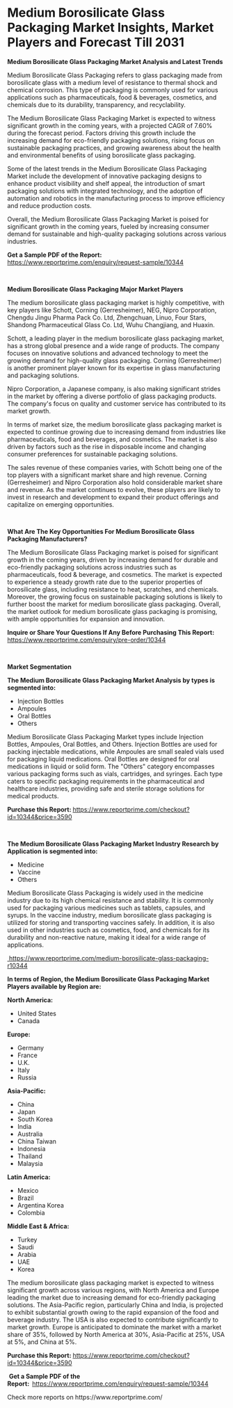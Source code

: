 <p><h1>Medium Borosilicate Glass Packaging Market Insights, Market Players and Forecast Till 2031</h1></p><p><strong>Medium Borosilicate Glass Packaging Market Analysis and Latest Trends</strong></p>
<p><p>Medium Borosilicate Glass Packaging refers to glass packaging made from borosilicate glass with a medium level of resistance to thermal shock and chemical corrosion. This type of packaging is commonly used for various applications such as pharmaceuticals, food & beverages, cosmetics, and chemicals due to its durability, transparency, and recyclability.</p><p>The Medium Borosilicate Glass Packaging Market is expected to witness significant growth in the coming years, with a projected CAGR of 7.60% during the forecast period. Factors driving this growth include the increasing demand for eco-friendly packaging solutions, rising focus on sustainable packaging practices, and growing awareness about the health and environmental benefits of using borosilicate glass packaging.</p><p>Some of the latest trends in the Medium Borosilicate Glass Packaging Market include the development of innovative packaging designs to enhance product visibility and shelf appeal, the introduction of smart packaging solutions with integrated technology, and the adoption of automation and robotics in the manufacturing process to improve efficiency and reduce production costs.</p><p>Overall, the Medium Borosilicate Glass Packaging Market is poised for significant growth in the coming years, fueled by increasing consumer demand for sustainable and high-quality packaging solutions across various industries.</p></p>
<p><strong>Get a Sample PDF of the Report:&nbsp;</strong> <a href="https://www.reportprime.com/enquiry/request-sample/10344">https://www.reportprime.com/enquiry/request-sample/10344</a></p>
<p>&nbsp;</p>
<p><strong>Medium Borosilicate Glass Packaging Major Market Players</strong></p>
<p><p>The medium borosilicate glass packaging market is highly competitive, with key players like Schott, Corning (Gerresheimer), NEG, Nipro Corporation, Chengdu Jingu Pharma Pack Co. Ltd, Zhengchuan, Linuo, Four Stars, Shandong Pharmaceutical Glass Co. Ltd, Wuhu Changjiang, and Huaxin. </p><p>Schott, a leading player in the medium borosilicate glass packaging market, has a strong global presence and a wide range of products. The company focuses on innovative solutions and advanced technology to meet the growing demand for high-quality glass packaging. Corning (Gerresheimer) is another prominent player known for its expertise in glass manufacturing and packaging solutions. </p><p>Nipro Corporation, a Japanese company, is also making significant strides in the market by offering a diverse portfolio of glass packaging products. The company's focus on quality and customer service has contributed to its market growth. </p><p>In terms of market size, the medium borosilicate glass packaging market is expected to continue growing due to increasing demand from industries like pharmaceuticals, food and beverages, and cosmetics. The market is also driven by factors such as the rise in disposable income and changing consumer preferences for sustainable packaging solutions. </p><p>The sales revenue of these companies varies, with Schott being one of the top players with a significant market share and high revenue. Corning (Gerresheimer) and Nipro Corporation also hold considerable market share and revenue. As the market continues to evolve, these players are likely to invest in research and development to expand their product offerings and capitalize on emerging opportunities.</p></p>
<p>&nbsp;</p>
<p><strong>What Are The Key Opportunities For Medium Borosilicate Glass Packaging Manufacturers?</strong></p>
<p><p>The Medium Borosilicate Glass Packaging market is poised for significant growth in the coming years, driven by increasing demand for durable and eco-friendly packaging solutions across industries such as pharmaceuticals, food & beverage, and cosmetics. The market is expected to experience a steady growth rate due to the superior properties of borosilicate glass, including resistance to heat, scratches, and chemicals. Moreover, the growing focus on sustainable packaging solutions is likely to further boost the market for medium borosilicate glass packaging. Overall, the market outlook for medium borosilicate glass packaging is promising, with ample opportunities for expansion and innovation.</p></p>
<p><strong>Inquire or Share Your Questions If Any Before Purchasing This Report:</strong> <a href="https://www.reportprime.com/enquiry/pre-order/10344">https://www.reportprime.com/enquiry/pre-order/10344</a></p>
<p>&nbsp;</p>
<p><strong>Market Segmentation</strong></p>
<p><strong>The Medium Borosilicate Glass Packaging Market Analysis by types is segmented into:</strong></p>
<p><ul><li>Injection Bottles</li><li>Ampoules</li><li>Oral Bottles</li><li>Others</li></ul></p>
<p><p>Medium Borosilicate Glass Packaging Market types include Injection Bottles, Ampoules, Oral Bottles, and Others. Injection Bottles are used for packing injectable medications, while Ampoules are small sealed vials used for packaging liquid medications. Oral Bottles are designed for oral medications in liquid or solid form. The "Others" category encompasses various packaging forms such as vials, cartridges, and syringes. Each type caters to specific packaging requirements in the pharmaceutical and healthcare industries, providing safe and sterile storage solutions for medical products.</p></p>
<p><strong>Purchase this Report:&nbsp;</strong><a href="https://www.reportprime.com/checkout?id=10344&price=3590">https://www.reportprime.com/checkout?id=10344&price=3590</a></p>
<p>&nbsp;</p>
<p><strong>The Medium Borosilicate Glass Packaging Market Industry Research by Application is segmented into:</strong></p>
<p><ul><li>Medicine</li><li>Vaccine</li><li>Others</li></ul></p>
<p><p>Medium Borosilicate Glass Packaging is widely used in the medicine industry due to its high chemical resistance and stability. It is commonly used for packaging various medicines such as tablets, capsules, and syrups. In the vaccine industry, medium borosilicate glass packaging is utilized for storing and transporting vaccines safely. In addition, it is also used in other industries such as cosmetics, food, and chemicals for its durability and non-reactive nature, making it ideal for a wide range of applications.</p></p>
<p><a href="https://www.reportprime.com/medium-borosilicate-glass-packaging-r10344">&nbsp;https://www.reportprime.com/medium-borosilicate-glass-packaging-r10344</a></p>
<p><strong>In terms of Region, the Medium Borosilicate Glass Packaging Market Players available by Region are:</strong></p>
<p>
    <p> <strong> North America: </strong>
        <ul>
            <li>United States</li>
            <li>Canada</li>
        </ul>
        </p> 
    <p> <strong> Europe: </strong>
        <ul>
            <li>Germany</li>
            <li>France</li>
            <li>U.K.</li>
            <li>Italy</li>
            <li>Russia</li>
        </ul>
        </p> 
    <p> <strong> Asia-Pacific: </strong>
        <ul>
            <li>China</li>
            <li>Japan</li>
            <li>South Korea</li>
            <li>India</li>
            <li>Australia</li>
            <li>China Taiwan</li>
            <li>Indonesia</li>
            <li>Thailand</li>
            <li>Malaysia</li>
        </ul>
        </p> 
    <p> <strong> Latin America: </strong>
        <ul>
            <li>Mexico</li>
            <li>Brazil</li>
            <li>Argentina Korea</li>
            <li>Colombia</li>
        </ul>
        </p> 
    <p> <strong> Middle East & Africa: </strong>
        <ul>
            <li>Turkey</li>
            <li>Saudi</li>
            <li>Arabia</li>
            <li>UAE</li>
            <li>Korea</li>
        </ul>
    </p>
    </p>
<p><p>The medium borosilicate glass packaging market is expected to witness significant growth across various regions, with North America and Europe leading the market due to increasing demand for eco-friendly packaging solutions. The Asia-Pacific region, particularly China and India, is projected to exhibit substantial growth owing to the rapid expansion of the food and beverage industry. The USA is also expected to contribute significantly to market growth. Europe is anticipated to dominate the market with a market share of 35%, followed by North America at 30%, Asia-Pacific at 25%, USA at 5%, and China at 5%.</p></p>
<p><strong>Purchase this Report: </strong><a href="https://www.reportprime.com/checkout?id=10344&price=3590">https://www.reportprime.com/checkout?id=10344&price=3590</a></p>
<p>&nbsp;<strong>Get a Sample PDF of the Report:&nbsp;&nbsp;</strong><a href="https://www.reportprime.com/enquiry/request-sample/10344">https://www.reportprime.com/enquiry/request-sample/10344</a></p>
<p><strong></strong></p>
<p>Check more reports on https://www.reportprime.com/</p>